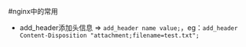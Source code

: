 #nginx中的常用
* add_header添加头信息 => `add_header name value;`，eg：`add_header Content-Disposition "attachment;filename=test.txt";`
